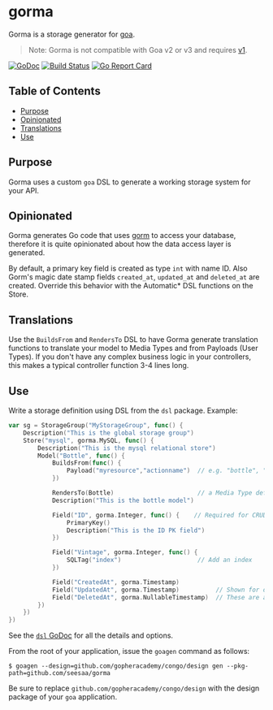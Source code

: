 
# gorma
Gorma is a storage generator for [goa](http://goa.design).

>Note: Gorma is not compatible with Goa v2 or v3 and requires [v1](https://github.com/seesaa/goa/tree/v1).

[![GoDoc](https://godoc.org/github.com/seesaa/gorma?status.svg)](http://godoc.org/github.com/goadesign/gorma) [![Build Status](https://travis-ci.org/goadesign/gorma.svg?branch=master)](https://travis-ci.org/goadesign/gorma) [![Go Report Card](https://goreportcard.com/badge/github.com/goadesign/gorma)](https://goreportcard.com/report/github.com/goadesign/gorma)

## Table of Contents

- [Purpose](#purpose)
- [Opinionated](#opinionated)
- [Translations](#translations)
- [Use](#use)


## Purpose
Gorma uses a custom `goa` DSL to generate a working storage system for your API.


## Opinionated
Gorma generates Go code that uses [gorm](https://github.com/jinzhu/gorm) to access your database, therefore it is quite opinionated about how the data access layer is generated.

By default, a primary key field is created as type `int` with name ID.  Also Gorm's magic date stamp fields `created_at`, `updated_at` and `deleted_at` are created.  Override this behavior with the Automatic* DSL functions on the Store.


## Translations
Use the `BuildsFrom` and `RendersTo` DSL to have Gorma generate translation functions to translate your model
to Media Types and from Payloads (User Types).  If you don't have any complex business logic in your controllers, this makes a typical controller function 3-4 lines long.

## Use
Write a storage definition using DSL from the `dsl` package.  Example:

```go
var sg = StorageGroup("MyStorageGroup", func() {
	Description("This is the global storage group")
	Store("mysql", gorma.MySQL, func() {
		Description("This is the mysql relational store")
		Model("Bottle", func() {
			BuildsFrom(func() {
				Payload("myresource","actionname")  // e.g. "bottle", "create" resource definition
			})

			RendersTo(Bottle)						// a Media Type definition
			Description("This is the bottle model")

			Field("ID", gorma.Integer, func() {    // Required for CRUD getters to take a PK argument!
				PrimaryKey()
				Description("This is the ID PK field")
			})

			Field("Vintage", gorma.Integer, func() {
				SQLTag("index")						// Add an index
			})

			Field("CreatedAt", gorma.Timestamp)
			Field("UpdatedAt", gorma.Timestamp)			 // Shown for demonstration
			Field("DeletedAt", gorma.NullableTimestamp)  // These are added by default
		})
	})
})
```

See the [`dsl` GoDoc](https://godoc.org/github.com/seesaa/gorma/dsl) for all the details and options.

From the root of your application, issue the `goagen` command as follows:

```
$ goagen --design=github.com/gopheracademy/congo/design gen --pkg-path=github.com/seesaa/gorma
```

Be sure to replace `github.com/gopheracademy/congo/design` with the design package of your `goa` application.



